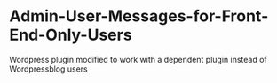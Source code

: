 # Admin-User-Messages-for-Front-End-Only-Users
Wordpress plugin modified to work with a dependent plugin instead of Wordpressblog users 
